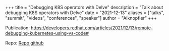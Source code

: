 
+++
title = "Debugging K8S operators with Delve"
description = "Talk about debugging K8S operators with Delve"
date = "2021-12-13"
aliases = ["talks", "summit", "videos", "conferences", "speaker"]
author = "Alknopfler"
+++

Publication: https://developers.redhat.com/articles/2021/12/13/remote-debugging-kubernetes-using-vs-code#

Repo: [Repo github](https://github.com/alknopfler/go-remote-debug-delve)
